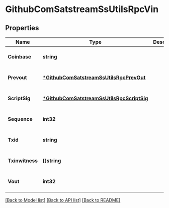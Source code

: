 # GithubComSatstreamSsUtilsRpcVin

## Properties
Name | Type | Description | Notes
------------ | ------------- | ------------- | -------------
**Coinbase** | **string** |  | [optional] [default to null]
**Prevout** | [***GithubComSatstreamSsUtilsRpcPrevOut**](github_com_satstream_ss-utils_rpc.PrevOut.md) |  | [optional] [default to null]
**ScriptSig** | [***GithubComSatstreamSsUtilsRpcScriptSig**](github_com_satstream_ss-utils_rpc.ScriptSig.md) |  | [optional] [default to null]
**Sequence** | **int32** |  | [optional] [default to null]
**Txid** | **string** |  | [optional] [default to null]
**Txinwitness** | **[]string** |  | [optional] [default to null]
**Vout** | **int32** |  | [optional] [default to null]

[[Back to Model list]](../README.md#documentation-for-models) [[Back to API list]](../README.md#documentation-for-api-endpoints) [[Back to README]](../README.md)

